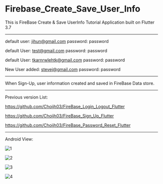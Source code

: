 # Firebase_Create_Save_User_Info

This is FireBase Create & Save UserInfo Tutorial Application built on Flutter 3.7

-------------------------------------------------------------------------------------

default user: jihun@gmail.com password: password

default User: test@gmail.com password: password

default User: tkarnrwlehtk@gmail.com password: password

New User added: stevej@gmail.com password: password

-------------------------------------------------------------------------------------

When Sign-Up, user information created and saved in FireBase Data store.

-------------------------------------------------------------------------------------

Previous version List:

https://github.com/Choijh03/FireBase_Login_Logout_Flutter

https://github.com/Choijh03/FireBase_Sign_Up_Flutter

https://github.com/Choijh03/FireBase_Password_Reset_Flutter

-------------------------------------------------------------------------------------

Android View:

![1](https://user-images.githubusercontent.com/98497929/226222804-c0e3e4b5-4243-4f0b-a05b-9b996e11718c.PNG)

![2](https://user-images.githubusercontent.com/98497929/226222812-f2471e61-c4a1-44fb-9eef-55df0871afc5.PNG)

![3](https://user-images.githubusercontent.com/98497929/226222822-e67fb185-f1c0-4b6f-b70a-cc7e4577fcd3.PNG)

![4](https://user-images.githubusercontent.com/98497929/226222828-da511a16-0149-4c3d-8bcf-6bbf82f76732.PNG)



